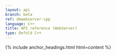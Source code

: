 ```yaml
---
layout: api
branch: beta
ref: dmwebserver-cpp
language: C++
title: API reference (WebServer)
type: Defold C++
---
```

{% include anchor_headings.html html=content %}